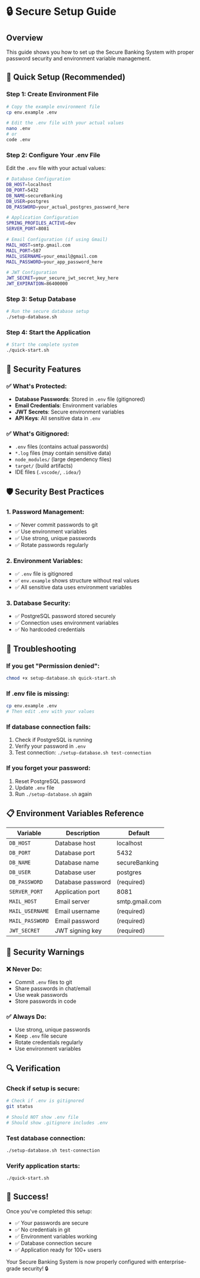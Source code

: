 # 🔒 Secure Setup Guide

## **Overview**
This guide shows you how to set up the Secure Banking System with proper password security and environment variable management.

## **🚀 Quick Setup (Recommended)**

### **Step 1: Create Environment File**
```bash
# Copy the example environment file
cp env.example .env

# Edit the .env file with your actual values
nano .env
# or
code .env
```

### **Step 2: Configure Your .env File**
Edit the `.env` file with your actual values:

```bash
# Database Configuration
DB_HOST=localhost
DB_PORT=5432
DB_NAME=secureBanking
DB_USER=postgres
DB_PASSWORD=your_actual_postgres_password_here

# Application Configuration
SPRING_PROFILES_ACTIVE=dev
SERVER_PORT=8081

# Email Configuration (if using Gmail)
MAIL_HOST=smtp.gmail.com
MAIL_PORT=587
MAIL_USERNAME=your_email@gmail.com
MAIL_PASSWORD=your_app_password_here

# JWT Configuration
JWT_SECRET=your_secure_jwt_secret_key_here
JWT_EXPIRATION=86400000
```

### **Step 3: Setup Database**
```bash
# Run the secure database setup
./setup-database.sh
```

### **Step 4: Start the Application**
```bash
# Start the complete system
./quick-start.sh
```

## **🔐 Security Features**

### **✅ What's Protected:**
- **Database Passwords**: Stored in `.env` file (gitignored)
- **Email Credentials**: Environment variables
- **JWT Secrets**: Secure environment variables
- **API Keys**: All sensitive data in `.env`

### **✅ What's Gitignored:**
- `.env` files (contains actual passwords)
- `*.log` files (may contain sensitive data)
- `node_modules/` (large dependency files)
- `target/` (build artifacts)
- IDE files (`.vscode/`, `.idea/`)

## **🛡️ Security Best Practices**

### **1. Password Management:**
- ✅ Never commit passwords to git
- ✅ Use environment variables
- ✅ Use strong, unique passwords
- ✅ Rotate passwords regularly

### **2. Environment Variables:**
- ✅ `.env` file is gitignored
- ✅ `env.example` shows structure without real values
- ✅ All sensitive data uses environment variables

### **3. Database Security:**
- ✅ PostgreSQL password stored securely
- ✅ Connection uses environment variables
- ✅ No hardcoded credentials

## **🔧 Troubleshooting**

### **If you get "Permission denied":**
```bash
chmod +x setup-database.sh quick-start.sh
```

### **If .env file is missing:**
```bash
cp env.example .env
# Then edit .env with your values
```

### **If database connection fails:**
1. Check if PostgreSQL is running
2. Verify your password in `.env`
3. Test connection: `./setup-database.sh test-connection`

### **If you forget your password:**
1. Reset PostgreSQL password
2. Update `.env` file
3. Run `./setup-database.sh` again

## **📋 Environment Variables Reference**

| Variable | Description | Default |
|----------|-------------|---------|
| `DB_HOST` | Database host | localhost |
| `DB_PORT` | Database port | 5432 |
| `DB_NAME` | Database name | secureBanking |
| `DB_USER` | Database user | postgres |
| `DB_PASSWORD` | Database password | (required) |
| `SERVER_PORT` | Application port | 8081 |
| `MAIL_HOST` | Email server | smtp.gmail.com |
| `MAIL_USERNAME` | Email username | (required) |
| `MAIL_PASSWORD` | Email password | (required) |
| `JWT_SECRET` | JWT signing key | (required) |

## **🚨 Security Warnings**

### **❌ Never Do:**
- Commit `.env` files to git
- Share passwords in chat/email
- Use weak passwords
- Store passwords in code

### **✅ Always Do:**
- Use strong, unique passwords
- Keep `.env` file secure
- Rotate credentials regularly
- Use environment variables

## **🔍 Verification**

### **Check if setup is secure:**
```bash
# Check if .env is gitignored
git status

# Should NOT show .env file
# Should show .gitignore includes .env
```

### **Test database connection:**
```bash
./setup-database.sh test-connection
```

### **Verify application starts:**
```bash
./quick-start.sh
```

## **🎉 Success!**

Once you've completed this setup:
- ✅ Your passwords are secure
- ✅ No credentials in git
- ✅ Environment variables working
- ✅ Database connection secure
- ✅ Application ready for 100+ users

Your Secure Banking System is now properly configured with enterprise-grade security! 🔒 